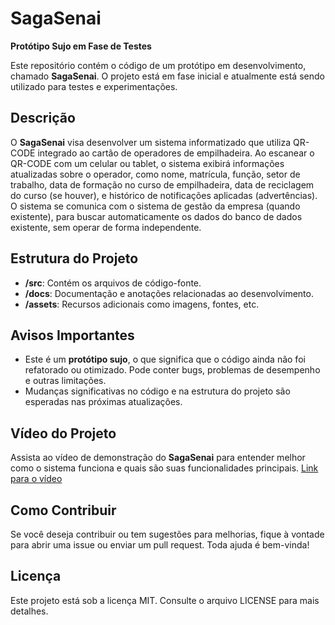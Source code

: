 # SagaSenai

**Protótipo Sujo em Fase de Testes**

Este repositório contém o código de um protótipo em desenvolvimento, chamado **SagaSenai**. O projeto está em fase inicial e atualmente está sendo utilizado para testes e experimentações.

## Descrição

O **SagaSenai** visa desenvolver um sistema informatizado que utiliza QR-CODE integrado ao cartão de operadores de empilhadeira. Ao escanear o QR-CODE com um celular ou tablet, o sistema exibirá informações atualizadas sobre o operador, como nome, matrícula, função, setor de trabalho, data de formação no curso de empilhadeira, data de reciclagem do curso (se houver), e histórico de notificações aplicadas (advertências). O sistema se comunica com o sistema de gestão da empresa (quando existente), para buscar automaticamente os dados do banco de dados existente, sem operar de forma independente.

## Estrutura do Projeto

- **/src**: Contém os arquivos de código-fonte.
- **/docs**: Documentação e anotações relacionadas ao desenvolvimento.
- **/assets**: Recursos adicionais como imagens, fontes, etc.

## Avisos Importantes

- Este é um **protótipo sujo**, o que significa que o código ainda não foi refatorado ou otimizado. Pode conter bugs, problemas de desempenho e outras limitações.
- Mudanças significativas no código e na estrutura do projeto são esperadas nas próximas atualizações.

## Vídeo do Projeto

Assista ao vídeo de demonstração do **SagaSenai** para entender melhor como o sistema funciona e quais são suas funcionalidades principais. [Link para o vídeo](https://youtu.be/_A-_UZJ8cAA?si=etqj55QWN8sLPySq)

## Como Contribuir

Se você deseja contribuir ou tem sugestões para melhorias, fique à vontade para abrir uma issue ou enviar um pull request. Toda ajuda é bem-vinda!

## Licença

Este projeto está sob a licença MIT. Consulte o arquivo LICENSE para mais detalhes.
